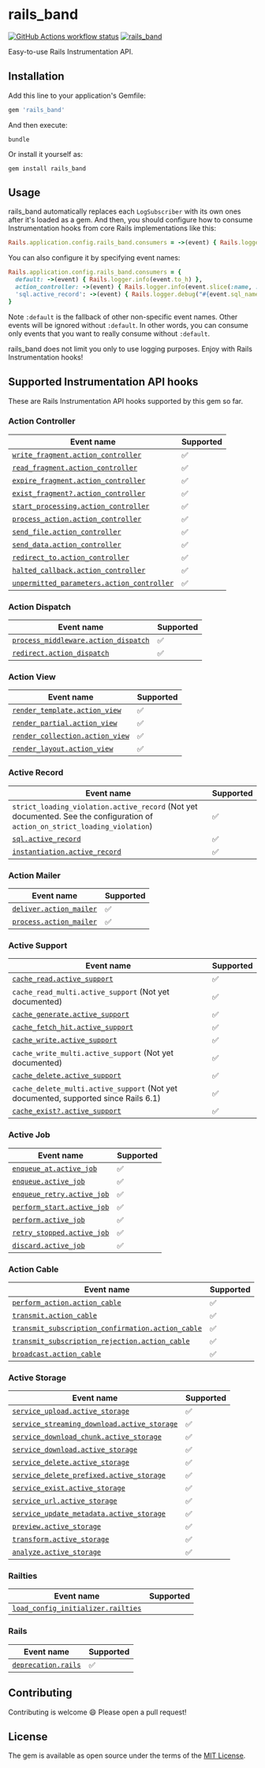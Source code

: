 # rails_band

<a href="https://github.com/yykamei/rails_band/actions/workflows/ci.yml"><img alt="GitHub Actions workflow status" src="https://github.com/yykamei/rails_band/actions/workflows/ci.yml/badge.svg"></a>
<a href="https://rubygems.org/gems/rails_band"><img alt="rails_band" src="https://img.shields.io/gem/v/rails_band"></a>

Easy-to-use Rails Instrumentation API.

## Installation

Add this line to your application's Gemfile:

```ruby
gem 'rails_band'
```

And then execute:

```console
bundle
```

Or install it yourself as:

```console
gem install rails_band
```

## Usage

rails_band automatically replaces each `LogSubscriber` with its own ones after it's loaded as a gem. And then, you
should configure how to consume Instrumentation hooks from core Rails implementations like this:

```ruby
Rails.application.config.rails_band.consumers = ->(event) { Rails.logger.info(event.to_h) }
```

You can also configure it by specifying event names:

```ruby
Rails.application.config.rails_band.consumers = {
  default: ->(event) { Rails.logger.info(event.to_h) },
  action_controller: ->(event) { Rails.logger.info(event.slice(:name, :method, :path, :status, :controller, :action)) },
  'sql.active_record': ->(event) { Rails.logger.debug("#{event.sql_name}: #{event.sql}") },
}
```

Note `:default` is the fallback of other non-specific event names. Other events will be ignored without `:default`. In
other words, you can consume only events that you want to really consume without `:default`.

rails_band does not limit you only to use logging purposes. Enjoy with Rails Instrumentation hooks!

## Supported Instrumentation API hooks

These are Rails Instrumentation API hooks supported by this gem so far.

### Action Controller

| Event name                                                                                                                                                | Supported |
| --------------------------------------------------------------------------------------------------------------------------------------------------------- | --------- |
| [`write_fragment.action_controller`](https://guides.rubyonrails.org/active_support_instrumentation.html#write-fragment-action-controller)                 | ✅        |
| [`read_fragment.action_controller`](https://guides.rubyonrails.org/active_support_instrumentation.html#read-fragment-action-controller)                   | ✅        |
| [`expire_fragment.action_controller`](https://guides.rubyonrails.org/active_support_instrumentation.html#expire-fragment-action-controller)               | ✅        |
| [`exist_fragment?.action_controller`](https://guides.rubyonrails.org/active_support_instrumentation.html#exist-fragment-questionmark-action-controller)   | ✅        |
| [`start_processing.action_controller`](https://guides.rubyonrails.org/active_support_instrumentation.html#start-processing-action-controller)             | ✅        |
| [`process_action.action_controller`](https://guides.rubyonrails.org/active_support_instrumentation.html#process-action-action-controller)                 | ✅        |
| [`send_file.action_controller`](https://guides.rubyonrails.org/active_support_instrumentation.html#send-file-action-controller)                           | ✅        |
| [`send_data.action_controller`](https://guides.rubyonrails.org/active_support_instrumentation.html#send-data-action-controller)                           | ✅        |
| [`redirect_to.action_controller`](https://guides.rubyonrails.org/active_support_instrumentation.html#redirect-to-action-controller)                       | ✅        |
| [`halted_callback.action_controller`](https://guides.rubyonrails.org/active_support_instrumentation.html#halted-callback-action-controller)               | ✅        |
| [`unpermitted_parameters.action_controller`](https://guides.rubyonrails.org/active_support_instrumentation.html#unpermitted-parameters-action-controller) | ✅        |

### Action Dispatch

| Event name                                                                                                                                    | Supported |
| --------------------------------------------------------------------------------------------------------------------------------------------- | --------- |
| [`process_middleware.action_dispatch`](https://guides.rubyonrails.org/active_support_instrumentation.html#process-middleware-action-dispatch) | ✅        |
| [`redirect.action_dispatch`](https://edgeguides.rubyonrails.org/active_support_instrumentation.html#redirect-action-dispatch)                 | ✅        |

### Action View

| Event name                                                                                                                          | Supported |
| ----------------------------------------------------------------------------------------------------------------------------------- | --------- |
| [`render_template.action_view`](https://guides.rubyonrails.org/active_support_instrumentation.html#render-template-action-view)     | ✅        |
| [`render_partial.action_view`](https://guides.rubyonrails.org/active_support_instrumentation.html#render-partial-action-view)       | ✅        |
| [`render_collection.action_view`](https://guides.rubyonrails.org/active_support_instrumentation.html#render-collection-action-view) | ✅        |
| [`render_layout.action_view`](https://edgeguides.rubyonrails.org/active_support_instrumentation.html#render-layout-action-view)     | ✅        |

### Active Record

| Event name                                                                                                                      | Supported |
| ------------------------------------------------------------------------------------------------------------------------------- | --------- |
| `strict_loading_violation.active_record` (Not yet documented. See the configuration of `action_on_strict_loading_violation`)    | ✅        |
| [`sql.active_record`](https://guides.rubyonrails.org/active_support_instrumentation.html#sql-active-record)                     | ✅        |
| [`instantiation.active_record`](https://guides.rubyonrails.org/active_support_instrumentation.html#instantiation-active-record) | ✅        |

### Action Mailer

| Event name                                                                                                          | Supported |
| ------------------------------------------------------------------------------------------------------------------- | --------- |
| [`deliver.action_mailer`](https://guides.rubyonrails.org/active_support_instrumentation.html#deliver-action-mailer) | ✅        |
| [`process.action_mailer`](https://guides.rubyonrails.org/active_support_instrumentation.html#process-action-mailer) | ✅        |

### Active Support

| Event name                                                                                                                                  | Supported |
| ------------------------------------------------------------------------------------------------------------------------------------------- | --------- |
| [`cache_read.active_support`](https://guides.rubyonrails.org/active_support_instrumentation.html#cache-read-active-support)                 | ✅        |
| `cache_read_multi.active_support` (Not yet documented)                                                                                      | ✅        |
| [`cache_generate.active_support`](https://guides.rubyonrails.org/active_support_instrumentation.html#cache-generate-active-support)         | ✅        |
| [`cache_fetch_hit.active_support`](https://guides.rubyonrails.org/active_support_instrumentation.html#cache-fetch-hit-active-support)       | ✅        |
| [`cache_write.active_support`](https://guides.rubyonrails.org/active_support_instrumentation.html#cache-write-active-support)               | ✅        |
| `cache_write_multi.active_support` (Not yet documented)                                                                                     | ✅        |
| [`cache_delete.active_support`](https://guides.rubyonrails.org/active_support_instrumentation.html#cache-delete-active-support)             | ✅        |
| `cache_delete_multi.active_support` (Not yet documented, supported since Rails 6.1)                                                         | ✅        |
| [`cache_exist?.active_support`](https://guides.rubyonrails.org/active_support_instrumentation.html#cache-exist-questionmark-active-support) | ✅        |

### Active Job

| Event name                                                                                                                | Supported |
| ------------------------------------------------------------------------------------------------------------------------- | --------- |
| [`enqueue_at.active_job`](https://guides.rubyonrails.org/active_support_instrumentation.html#enqueue-at-active-job)       | ✅        |
| [`enqueue.active_job`](https://guides.rubyonrails.org/active_support_instrumentation.html#enqueue-active-job)             | ✅        |
| [`enqueue_retry.active_job`](https://guides.rubyonrails.org/active_support_instrumentation.html#enqueue-retry-active-job) | ✅        |
| [`perform_start.active_job`](https://guides.rubyonrails.org/active_support_instrumentation.html#perform-start-active-job) | ✅        |
| [`perform.active_job`](https://guides.rubyonrails.org/active_support_instrumentation.html#perform-active-job)             | ✅        |
| [`retry_stopped.active_job`](https://guides.rubyonrails.org/active_support_instrumentation.html#retry-stopped-active-job) | ✅        |
| [`discard.active_job`](https://guides.rubyonrails.org/active_support_instrumentation.html#discard-active-job)             | ✅        |

### Action Cable

| Event name                                                                                                                                                              | Supported |
| ----------------------------------------------------------------------------------------------------------------------------------------------------------------------- | --------- |
| [`perform_action.action_cable`](https://guides.rubyonrails.org/active_support_instrumentation.html#perform-action-action-cable)                                         | ✅        |
| [`transmit.action_cable`](https://guides.rubyonrails.org/active_support_instrumentation.html#transmit-action-cable)                                                     | ✅        |
| [`transmit_subscription_confirmation.action_cable`](https://guides.rubyonrails.org/active_support_instrumentation.html#transmit-subscription-confirmation-action-cable) | ✅        |
| [`transmit_subscription_rejection.action_cable`](https://guides.rubyonrails.org/active_support_instrumentation.html#transmit-subscription-rejection-action-cable)       | ✅        |
| [`broadcast.action_cable`](https://guides.rubyonrails.org/active_support_instrumentation.html#broadcast-action-cable)                                                   | ✅        |

### Active Storage

| Event name                                                                                                                                                  | Supported |
| ----------------------------------------------------------------------------------------------------------------------------------------------------------- | --------- |
| [`service_upload.active_storage`](https://guides.rubyonrails.org/active_support_instrumentation.html#service-upload-active-storage)                         | ✅        |
| [`service_streaming_download.active_storage`](https://guides.rubyonrails.org/active_support_instrumentation.html#service-streaming-download-active-storage) | ✅        |
| [`service_download_chunk.active_storage`](https://guides.rubyonrails.org/active_support_instrumentation.html#service-download-chunk-active-storage)         | ✅        |
| [`service_download.active_storage`](https://guides.rubyonrails.org/active_support_instrumentation.html#service-download-active-storage)                     | ✅        |
| [`service_delete.active_storage`](https://guides.rubyonrails.org/active_support_instrumentation.html#service-delete-active-storage)                         | ✅        |
| [`service_delete_prefixed.active_storage`](https://guides.rubyonrails.org/active_support_instrumentation.html#service-delete-prefixed-active-storage)       | ✅        |
| [`service_exist.active_storage`](https://guides.rubyonrails.org/active_support_instrumentation.html#service-exist-active-storage)                           | ✅        |
| [`service_url.active_storage`](https://guides.rubyonrails.org/active_support_instrumentation.html#service-url-active-storage)                               | ✅        |
| [`service_update_metadata.active_storage`](https://guides.rubyonrails.org/active_support_instrumentation.html#service-update-metadata-active-storage)       | ✅        |
| [`preview.active_storage`](https://guides.rubyonrails.org/active_support_instrumentation.html#preview-active-storage)                                       | ✅        |
| [`transform.active_storage`](https://guides.rubyonrails.org/active_support_instrumentation.html#transform-active-storage)                                   | ✅        |
| [`analyze.active_storage`](https://edgeguides.rubyonrails.org/active_support_instrumentation.html#analyze-active-storage)                                   | ✅        |

### Railties

| Event name                                                                                                                                | Supported |
| ----------------------------------------------------------------------------------------------------------------------------------------- | --------- |
| [`load_config_initializer.railties`](https://guides.rubyonrails.org/active_support_instrumentation.html#load-config-initializer-railties) |           |

### Rails

| Event name                                                                                                  | Supported |
| ----------------------------------------------------------------------------------------------------------- | --------- |
| [`deprecation.rails`](https://guides.rubyonrails.org/active_support_instrumentation.html#deprecation-rails) | ✅        |

## Contributing

Contributing is welcome 😄 Please open a pull request!

## License

The gem is available as open source under the terms of the [MIT License](https://opensource.org/licenses/MIT).
